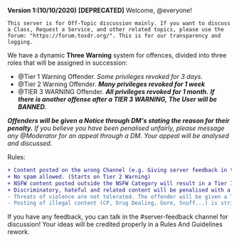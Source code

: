 **Version 1:(10/10/2020)**  **__[DEPRECATED]__**
Welcome, @everyone!
```fix
This server is for Off-Topic discussion mainly. If you want to discuss a Class, Request a Service, and other related topics, please use the forum: "https://forum.tosdr.org/". This is for our transparency and logging.
```
We have a dynamic **Three Warning** system for offences, divided into three roles that will be assigned in succession:

- @Tier 1 Warning Offender. *Some privileges revoked for 3 days.*
- @Tier 2 Warning   Offender. ***Many privileges revoked for 1 week***
- @TIER 3 WARNING  Offender. __***All privileges revoked for 1 month.***__
__***If there is another offense after a TIER 3 WARNING, The User will be BANNED.***__

__*Offenders will be given a Notice through DM's stating the reason for their penalty.*__
*If you believe you have been penalised unfairly, please message any @Moderator for an appeal through a DM. Your appeal will be analysed and discussed.*

Rules:
```diff
+ Content posted on the wrong Channel (e.g. Giving server feedback in the Programming channel) won't be penalised with anything greater than just a DM warning, unless done repeatedly.
+ No spam allowed. (Starts on Tier 2 Warning)
+ NSFW content posted outside the NSFW Category will result in a Tier 1 Warning.
+ Discriminatory, hateful and related content will be penalised with a Tier 2/Tier 3 Warning, depending on the gravity of the offense.
- Threats of violence are not tolerated. The offender will be given a Tier 3 Warning, then banned if done again.
- Posting of illegal content (CP, Drug Dealing, Gore, Snuff...) is strictly forbidden and will result in an IMMEDIATE BAN + Being reported to the proper authorities.
```

If you have any feedback, you can talk in the #server-feedback channel for discussion! Your ideas will be credited properly in a Rules And Guidelines rework.
